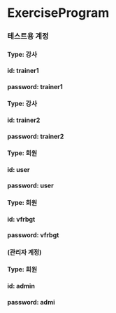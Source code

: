 # ExerciseProgram

### 테스트용 계정

#### Type: 강사
#### id: trainer1
#### password: trainer1

#### Type: 강사
#### id: trainer2
#### password: trainer2

#### Type: 회원
#### id: user
#### password: user

#### Type: 회원
#### id: vfrbgt
#### password: vfrbgt

#### (관리자 계정)
#### Type: 회원
#### id: admin
#### password: admi
